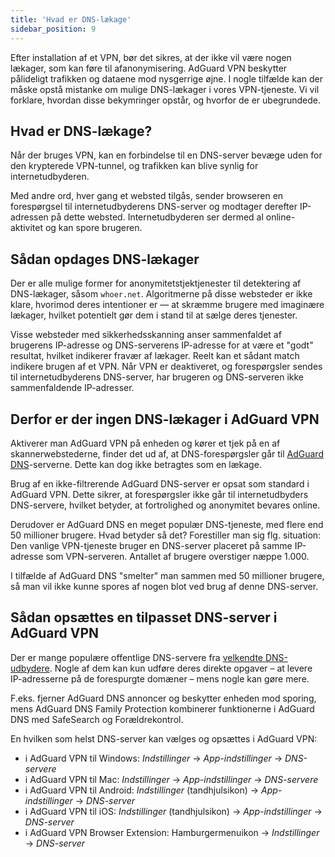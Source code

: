 ```yaml
---
title: 'Hvad er DNS-lækage'
sidebar_position: 9
---
```


Efter installation af et VPN, bør det sikres, at der ikke vil være nogen lækager, som kan føre til afanonymisering. AdGuard VPN beskytter pålideligt trafikken og dataene mod nysgerrige øjne. I nogle tilfælde kan der måske opstå mistanke om mulige DNS-lækager i vores VPN-tjeneste. Vi vil forklare, hvordan disse bekymringer opstår, og hvorfor de er ubegrundede.

## Hvad er DNS-lækage?

Når der bruges VPN, kan en forbindelse til en DNS-server bevæge uden for den krypterede VPN-tunnel, og trafikken kan blive synlig for internetudbyderen.

Med andre ord, hver gang et websted tilgås, sender browseren en forespørgsel til internetudbyderens DNS-server og modtager derefter IP-adressen på dette websted. Internetudbyderen ser dermed al online-aktivitet og kan spore brugeren.

## Sådan opdages DNS-lækager

Der er alle mulige former for anonymitetstjektjenester til detektering af DNS-lækager, såsom `whoer.net`. Algoritmerne på disse websteder er ikke klare, hvorimod deres intentioner er — at skræmme brugere med imaginære lækager, hvilket potentielt gør dem i stand til at sælge deres tjenester.

Visse websteder med sikkerhedsskanning anser sammenfaldet af brugerens IP-adresse og DNS-serverens IP-adresse for at være et "godt" resultat, hvilket indikerer fravær af lækager. Reelt kan et sådant match indikere brugen af et VPN. Når VPN er deaktiveret, og forespørgsler sendes til internetudbyderens DNS-server, har brugeren og DNS-serveren ikke sammenfaldende IP-adresser.

## Derfor er der ingen DNS-lækager i AdGuard VPN

Aktiverer man AdGuard VPN på enheden og kører et tjek på en af skannerwebstederne, finder det ud af, at DNS-forespørgsler går til [AdGuard DNS](https://adguard-dns.io)-serverne. Dette kan dog ikke betragtes som en lækage.

Brug af en ikke-filtrerende AdGuard DNS-server er opsat som standard i AdGuard VPN. Dette sikrer, at forespørgsler ikke går til internetudbyders DNS-servere, hvilket betyder, at fortrolighed og anonymitet bevares online.

Derudover er AdGuard DNS en meget populær DNS-tjeneste, med flere end 50 millioner brugere. Hvad betyder så det? Forestiller man sig flg. situation: Den vanlige VPN-tjeneste bruger en DNS-server placeret på samme IP-adresse som VPN-serveren. Antallet af brugere overstiger næppe 1.000.

I tilfælde af AdGuard DNS "smelter" man sammen med 50 millioner brugere, så man vil ikke kunne spores af nogen blot ved brug af denne DNS-server.

## Sådan opsættes en tilpasset DNS-server i AdGuard VPN

Der er mange populære offentlige DNS-servere fra [velkendte DNS-udbydere](https://adguard-dns.io/kb/general/dns-providers). Nogle af dem kan kun udføre deres direkte opgaver – at levere IP-adresserne på de forespurgte domæner – mens nogle kan gøre mere.

F.eks. fjerner AdGuard DNS annoncer og beskytter enheden mod sporing, mens AdGuard DNS Family Protection kombinerer funktionerne i AdGuard DNS med SafeSearch og Forældrekontrol.

En hvilken som helst DNS-server kan vælges og opsættes i AdGuard VPN:

- i AdGuard VPN til Windows: *Indstillinger* → *App-indstillinger* → *DNS-servere*
- i AdGuard VPN til Mac: *Indstillinger* → *App-indstillinger* → *DNS-servere*
- i AdGuard VPN til Android: *Indstillinger* (tandhjulsikon) → *App-indstillinger* → *DNS-server*
- i AdGuard VPN til iOS: *Indstillinger* (tandhjulsikon) → *App-indstillinger* → *DNS-server*
- i AdGuard VPN Browser Extension: Hamburgermenuikon → *Indstillinger* → *DNS-server*
